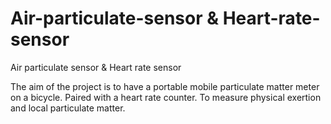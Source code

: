 # Air-particulate-sensor & Heart-rate-sensor
Air particulate sensor &amp; Heart rate sensor

The aim of the project is to have a portable mobile particulate matter meter on a bicycle. Paired with a heart rate counter. To measure physical exertion and local particulate matter.
